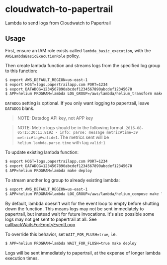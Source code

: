 # cloudwatch-to-papertrail
Lambda to send logs from Cloudwatch to Papertrail

## Usage

First, ensure an IAM role exists called `lambda_basic_execution`,
with the `AWSLambdaBasicExecutionRole` policy.

Then create lambda function and streams logs from the specified log group to this function:

```bash
$ export AWS_DEFAULT_REGION=us-east-1
$ export HOST=logs.papertrailapp.com PORT=1234
$ export DATADOG=1234567890abcdef1234567890abcdef12345678
$ APP=helium PROGRAM=lambda LOG_GROUP=/aws/lambda/helium_transform make
```

`DATADOG` setting is optional.  If you only want logging to papertrail, leave `DATADOG` blank.

> NOTE: Datadog API key, not APP key

> NOTE: Metric logs should be in the following format. `2016-08-05T15:20:11.819Z - info: parse: message metric#time=39 metric#tag#valid=1`. The metrics sent will be `helium.lambda.parse.time` with tag `valid:1`

To update existing lambda function:

```bash
$ export HOST=logs.papertrailapp.com PORT=1234
$ export DATADOG=1234567890abcdef1234567890abcdef12345678
$ APP=helium PROGRAM=lambda make deploy
```

To stream another log group to already existing lambda:

```bash
$ export AWS_DEFAULT_REGION=us-east-1
$ APP=helium PROGRAM=lambda LOG_GROUP=/aws/lambda/helium_compose make log
```

By default, lambda doesn't wait for the event loop to empty before shutting down the function.
This means logs may not be sent immediately to papertrail, but instead wait for future
invocations.  It's also possible some logs may not get sent to papertrail at all. See
[callbackWaitsForEmptyEventLoop](http://docs.aws.amazon.com/lambda/latest/dg/nodejs-prog-model-context.html)

To override this behavior, set `WAIT_FOR_FLUSH=true`, i.e.
```bash
$ APP=helium PROGRAM=lambda WAIT_FOR_FLUSH=true make deploy
```

Logs will be sent immediately to papertrail, at the expense of longer lambda execution times.
